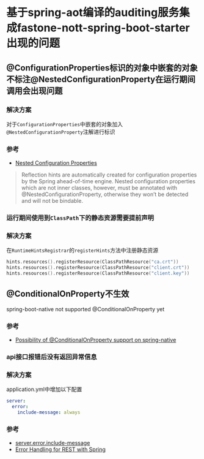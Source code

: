 # 基于spring-aot编译的auditing服务集成fastone-nott-spring-boot-starter出现的问题

## @ConfigurationProperties标识的对象中嵌套的对象不标注@NestedConfigurationProperty在运行期间调用会出现问题

### 解决方案

对于`ConfigurationProperties`中嵌套的对象加入`@NestedConfigurationProperty`注解进行标识

### 参考

- [Nested Configuration Properties](https://docs.spring.io/spring-boot/docs/current/reference/html/native-image.html#native-image.advanced.nested-configuration-properties)

> Reflection hints are automatically created for configuration properties by the Spring ahead-of-time engine.
> Nested configuration properties which are not inner classes, however, must be annotated with
> @NestedConfigurationProperty, otherwise they won’t be detected and will not be bindable.

### 运行期间使用到`ClassPath`下的静态资源需要提前声明

### 解决方案

在`RuntimeHintsRegistrar`的`registerHints`方法中注册静态资源

```kotlin
hints.resources().registerResource(ClassPathResource("ca.crt"))
hints.resources().registerResource(ClassPathResource("client.crt"))
hints.resources().registerResource(ClassPathResource("client.key"))
```

## @ConditionalOnProperty不生效

spring-boot-native not supported @ConditionalOnProperty yet

### 参考

- [Possibility of @ConditionalOnProperty support on spring-native](https://github.com/spring-projects-experimental/spring-native/issues/1613)

### api接口报错后没有返回异常信息

### 解决方案

application.yml中增加以下配置

```yaml
server:
  error:
    include-message: always
```

### 参考

- [server.error.include-message](https://docs.spring.io/spring-boot/docs/current/reference/html/application-properties.html#application-properties.server.server.error.include-message)
- [Error Handling for REST with Spring](https://www.baeldung.com/exception-handling-for-rest-with-spring)